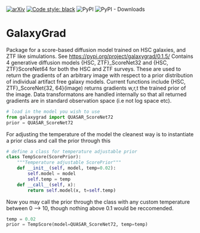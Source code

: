 [![arXiv](https://img.shields.io/badge/arXiv-2401.07313-<COLOR>.svg)](https://arxiv.org/abs/2401.07313)
[![Code style: black](https://img.shields.io/badge/code%20style-black-000000.svg)](https://github.com/psf/black)
![PyPI](https://img.shields.io/pypi/v/galaxygrad?label=pypi%20package)
![PyPI - Downloads](https://img.shields.io/pypi/dm/galaxygrad)
# GalaxyGrad
Package for a score-based diffusion model trained on HSC galaxies, and ZTF like simulations.
See https://pypi.org/project/galaxygrad/0.1.5/
Contains 4 generative diffusion models {HSC, ZTF}_ScoreNet32 and {HSC, ZTF}ScoreNet64 for both the HSC and ZTF surveys. These are used to return the gradients of an arbitrary image with respect to a prior distribution of individual artifact free galaxy models. Current functions include {HSC, ZTF}_ScoreNet{32, 64}(image) returns gradients w,r,t the trained prior of the image. Data transformatons are handled internally so that all returned gradients are in standard observation space (i.e not log space etc).

```python
# load in the model you wish to use
from galaxygrad import QUASAR_ScoreNet72
prior = QUASAR_ScoreNet72
```

For adjusting the temperature of the model the cleanest way is to instantiate a prior class and call the prior through this
```python
# define a class for temperature adjustable prior
class TempScore(ScorePrior):
    """Temperature adjustable ScorePrior"""
    def __init__(self, model, temp=0.02):
        self.model = model
        self.temp = temp
    def __call__(self, x):
        return self.model(x, t=self.temp)
```
Now you may call the prior through the class with any custom temperature between 0 --> 10, though nothing above 0.1 would be reccomended.
```python
temp = 0.02
prior = TempScore(model=QUASAR_ScoreNet72, temp=temp) 
```
